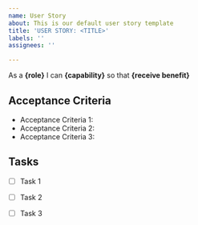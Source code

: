 ```yaml
---
name: User Story
about: This is our default user story template
title: 'USER STORY: <TITLE>'
labels: ''
assignees: ''

---
```


As a **{role}** I can **{capability}** so that **{receive benefit}**

  
  ## Acceptance Criteria
  - Acceptance Criteria 1:
  - Acceptance Criteria 2:
  - Acceptance Criteria 3:
  
  ## Tasks
  - [ ] Task 1
  - [ ] Task 2
  - [ ] Task 3
  
